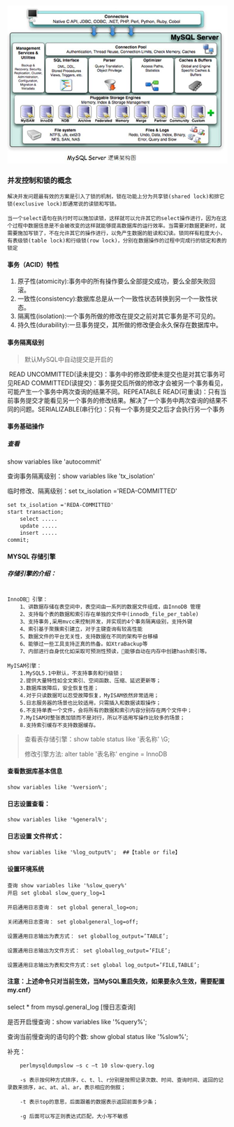 ![mysql_struct](imgs/mysql_struct.jpg)





### 并发控制和锁的概念

```
解决并发问题最有效的方案是引入了锁的机制，锁在功能上分为共享锁(shared lock)和排它锁(exclusive lock)即通常说的读锁和写锁。

当一个select语句在执行时可以施加读锁，这样就可以允许其它的select操作进行，因为在这个过程中数据信息是不会被改变的这样就能够提高数据库的运行效率。当需要对数据更新时，就需要施加写锁了，不在允许其它的操作进行，以免产生数据的脏读和幻读。锁同样有粒度大小，有表级锁(table lock)和行级锁(row lock)，分别在数据操作的过程中完成行的锁定和表的锁定

```


#### 事务（ACID）特性

1.  原子性(atomicity):事务中的所有操作要么全部提交成功，要么全部失败回滚。
2. 一致性(consistency):数据库总是从一个一致性状态转换到另一个一致性状态。
3. 隔离性(isolation):一个事务所做的修改在提交之前对其它事务是不可见的。
4.  持久性(durability):一旦事务提交，其所做的修改便会永久保存在数据库中。

#### 事务隔离级别

>  默认MySQL中自动提交是开启的

​    READ UNCOMMITTED(读未提交)：事务中的修改即使未提交也是对其它事务可见
​    READ COMMITTED(读提交)：事务提交后所做的修改才会被另一个事务看见，可能产生一个事务中两次查询的结果不同。
​    REPEATABLE READ(可重读)：只有当前事务提交才能看见另一个事务的修改结果。解决了一个事务中两次查询的结果不同的问题。
​    SERIALIZABLE(串行化)：只有一个事务提交之后才会执行另一个事务

#### 事务基础操作

##### 查看

show variables like 'autocommit'

查询事务隔离级别：show variables like 'tx_isolation'

临时修改、隔离级别：set tx_isolation ='REDA-COMMITTED'

```
set tx_isolation ='REDA-COMMITTED'
start transaction;
	select .....
	update .....
	insert .....
commit;
```

#### MYSQL 存储引擎

##### 存储引擎的介绍：

```

InnoDB 引擎：
    1、讲数据存储在表空间中，表空间由一系列的数据文件组成，由InnoDB 管理
    2、支持每个表的数据和索引存在单独的文件中(innodb_file_per_table)
    3、支持事务,采用mvcc来控制并发，并实现的4个事务隔离级别，支持外键
    4、索引基于聚簇索引建立，对于主键查询有较高性能
    5、数据文件的平台无关性，支持数据在不同的架构平台移植
    6、能够过一些工具支持正真的热备。如XtraBackup等
    7、内部进行自身优化如采取可预测性预读，能够自动在内存中创建hash索引等。

MyISAM引擎：
    1.MySQL5.1中默认，不支持事务和行级锁；
    2.提供大量特性如全文索引、空间函数、压缩、延迟更新等；
    3.数据库故障后，安全恢复性差；
    4.对于只读数据可以忍受故障恢复，MyISAM依然非常适用；
    5.日志服务器的场景也比较适用，只需插入和数据读取操作；
    6.不支持单表一个文件，会将所有的数据和索引内容分别存在两个文件中；
    7.MyISAM对整张表加锁而不是对行，所以不适用写操作比较多的场景；
    8.支持索引缓存不支持数据缓存。

```
>  查看表存储引擎：show table status like '表名称'  \G;
>
> 修改引擎方法:      alter table '表名称' engine = InnoDB

#### 查看数据库基本信息

    show variables like '%version%';
#### 日志设置查看：

    show variables like '%general%';
#### 日志设置 文件样式：

    show variables like '%log_output%';  ##【table or file】
#### 设置环境系统

```
查询 show variables like '%slow_query%'
开启 set global slow_query_log=1

开启通用日志查询： set global general_log=on;

关闭通用日志查询： set globalgeneral_log=off;

设置通用日志输出为表方式： set globallog_output=’TABLE’;

设置通用日志输出为文件方式： set globallog_output=’FILE’;

设置通用日志输出为表和文件方式：set global log_output=’FILE,TABLE’;
```
#### 注意：上述命令只对当前生效，当MySQL重启失效，如果要永久生效，需要配置my.cnf）

select * from mysql.general_log  [慢日志查询]

是否开启慢查询：show variables like '%query%';

查询当前慢查询的语句的个数: show global status like '%slow%';

补充：
```
    perlmysqldumpslow –s c –t 10 slow-query.log

    -s 表示按何种方式排序，c、t、l、r分别是按照记录次数、时间、查询时间、返回的记录数来排序，ac、at、al、ar，表示相应的倒叙；

    -t 表示top的意思，后面跟着的数据表示返回前面多少条；

    -g 后面可以写正则表达式匹配，大小写不敏感

```



